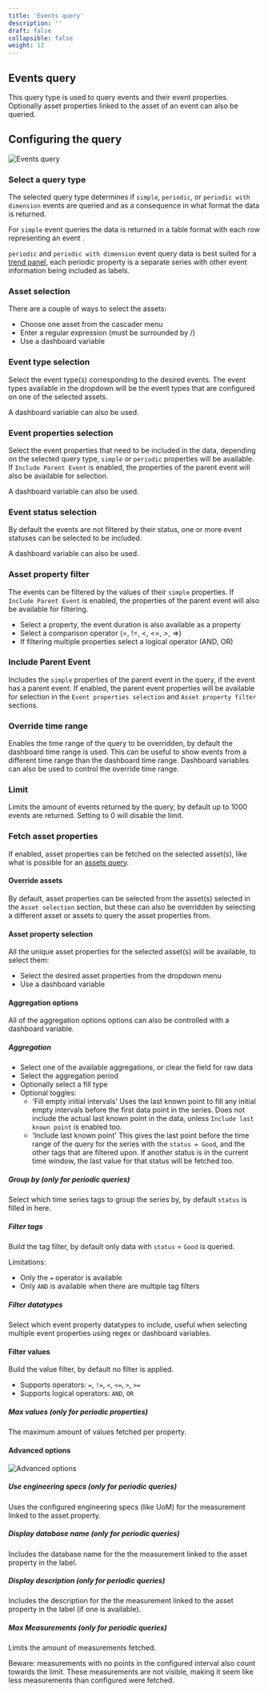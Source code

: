 ```yaml
---
title: 'Events query'
description: ''
draft: false
collapsible: false
weight: 12
---
```


## Events query

This query type is used to query events and their event properties. Optionally asset properties linked to the asset of an event can also be queried.

## Configuring the query

![Events query](../../images/3_queries/events_query.png 'Events query')

### Select a query type

The selected query type determines if `simple`, `periodic`, or `periodic with dimension` events are queried and as a consequence in what format the data is returned.

For `simple` event queries the data is returned in a table format with each row representing an event .

`periodic` and `periodic with dimension` event query data is best suited for a [trend panel](https://grafana.com/docs/grafana/latest/panels-visualizations/visualizations/trend/), each periodic property is a separate series with other event information being included as labels.

### Asset selection

There are a couple of ways to select the assets:

- Choose one asset from the cascader menu
- Enter a regular expression (must be surrounded by /)
- Use a dashboard variable

### Event type selection

Select the event type(s) corresponding to the desired events. The event types available in the dropdown will be the event types that are configured on one of the selected assets.

A dashboard variable can also be used.

### Event properties selection

Select the event properties that need to be included in the data, depending on the selected query type, `simple` or `periodic` properties will be available. If `Include Parent Event` is enabled, the properties of the parent event will also be available for selection.

A dashboard variable can also be used.

### Event status selection

By default the events are not filtered by their status, one or more event statuses can be selected to be included.

A dashboard variable can also be used.

### Asset property filter

The events can be filtered by the values of their `simple` properties. If `Include Parent Event` is enabled, the properties of the parent event will also be available for filtering.

- Select a property, the event duration is also available as a property
- Select a comparison operator (=, !=, <, <=, >, =>)
- If filtering multiple properties select a logical operator (AND, OR)

### Include Parent Event

Includes the `simple` properties of the parent event in the query, if the event has a parent event.
If enabled, the parent event properties will be available for selection in the `Event properties selection` and `Asset property filter` sections.

### Override time range

Enables the time range of the query to be overridden, by default the dashboard time range is used.
This can be useful to show events from a different time range than the dashboard time range. Dashboard variables can also be used to control the override time range.

### Limit

Limits the amount of events returned by the query, by default up to 1000 events are returned. Setting to 0 will disable the limit.

### Fetch asset properties

If enabled, asset properties can be fetched on the selected asset(s), like what is possible for an [assets query](./assets_query.md#configuring-the-query).

#### Override assets

By default, asset properties can be selected from the asset(s) selected in the `Asset selection` section, but these can also be overridden by selecting a different asset or assets to query the asset properties from.

#### Asset property selection

All the unique asset properties for the selected asset(s) will be available, to select them:

- Select the desired asset properties from the dropdown menu
- Use a dashboard variable

#### Aggregation options

All of the aggregation options options can also be controlled with a dashboard variable.

##### Aggregation

- Select one of the available aggregations, or clear the field for raw data
- Select the aggregation period
- Optionally select a fill type
- Optional toggles:
  - 'Fill empty initial intervals'
    Uses the last known point to fill any initial empty intervals before the first data point in the series.
    Does not include the actual last known point in the data, unless `Include last known point` is enabled too.
  - 'Include last known point'
    This gives the last point before the time range of the query for the series with the `status = Good`, and the other tags that are filtered upon.
    If another status is in the current time window, the last value for that status will be fetched too.

##### Group by (only for periodic queries)

Select which time series tags to group the series by, by default `status` is filled in here.

##### Filter tags

Build the tag filter, by default only data with `status` = `Good` is queried.

Limitations:

- Only the `=` operator is available
- Only `AND` is available when there are multiple tag filters

##### Filter datatypes

Select which event property datatypes to include, useful when selecting multiple event properties using regex or dashboard variables.

#### Filter values

Build the value filter, by default no filter is applied.

- Supports operators: `=`, `!=`, `<`, `<=`, `>`, `>=`
- Supports logical operators: `AND`, `OR`

##### Max values (only for periodic properties)

The maximum amount of values fetched per property.

#### Advanced options

![Advanced options](../../images/3_queries/advanced-options.png 'Advanced options')

##### Use engineering specs (only for periodic queries)

Uses the configured engineering specs (like UoM) for the measurement linked to the asset property.

##### Display database name (only for periodic queries)

Includes the database name for the the measurement linked to the asset property in the label.

##### Display description (only for periodic queries)

Includes the description for the the measurement linked to the asset property in the label (if one is available).

##### Max Measurements (only for periodic queries)

Limits the amount of measurements fetched.

Beware: measurements with no points in the configured interval also count towards the limit. These measurements are not visible, making it seem like less measurements than configured were fetched.
